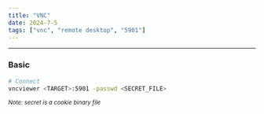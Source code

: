 ```yaml
---
title: "VNC"
date: 2024-7-5
tags: ["vnc", "remote desktop", "5901"]
---
```


---
### Basic

<div>

```bash
# Connect
vncviewer <TARGET>:5901 -passwd <SECRET_FILE>
```

</div>

<small>*Note: secret is a cookie binary file*</small>